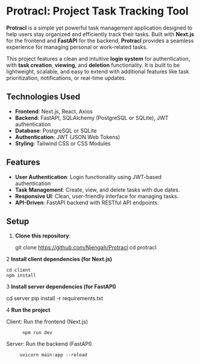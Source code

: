 # Protracl: Project Task Tracking Tool

**Protracl** is a simple yet powerful task management application designed to help users stay organized and efficiently track their tasks. Built with **Next.js** for the frontend and **FastAPI** for the backend, **Protracl** provides a seamless experience for managing personal or work-related tasks.

This project features a clean and intuitive **login system** for authentication, with **task creation**, **viewing**, and **deletion** functionality. It is built to be lightweight, scalable, and easy to extend with additional features like task prioritization, notifications, or real-time updates.

## Technologies Used

- **Frontend**: Next.js, React, Axios
- **Backend**: FastAPI, SQLAlchemy (PostgreSQL or SQLite), JWT authentication
- **Database**: PostgreSQL or SQLite
- **Authentication**: JWT (JSON Web Tokens)
- **Styling**: Tailwind CSS or CSS Modules

## Features

- **User Authentication**: Login functionality using JWT-based authentication
- **Task Management**: Create, view, and delete tasks with due dates.
- **Responsive UI**: Clean, user-friendly interface for managing tasks.
- **API-Driven**: FastAPI backend with RESTful API endpoints.

## Setup

1. **Clone this repository**:

   git clone <https://github.com/Njengah/Protracl>
   cd protracl

2 **Install client dependencies (for Next.js)**

    cd client
    npm install

3 **Install server dependencies (for FastAPI)**

   cd server
   pip install -r requirements.txt

 4 **Run the project**

  Client: Run the frontend (Next.js)
  
          npm run dev

 Server: Run the backend (FastAPI)

         uvicorn main:app --reload
